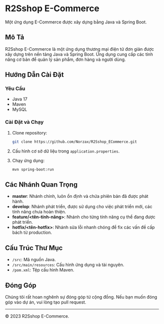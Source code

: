 # R2Sshop E-Commerce
Một ứng dụng E-Commerce được xây dựng bằng Java và Spring Boot.

## Mô Tả

R2Sshop E-Commerce là một ứng dụng thương mại điện tử đơn giản được xây dựng trên nền tảng Java và Spring Boot. Ứng dụng cung cấp các tính năng cơ bản để quản lý sản phẩm, đơn hàng và người dùng.

## Hướng Dẫn Cài Đặt

### Yêu Cầu

- Java 17
- Maven
- MySQL

### Cài Đặt và Chạy

1. Clone repository:

    ```bash
    git clone https://github.com/Norzax/R2Sshop_ECommerce.git
    ```

2. Cấu hình cơ sở dữ liệu trong `application.properties`.

3. Chạy ứng dụng:

    ```bash
    mvn spring-boot:run
    ```

## Các Nhánh Quan Trọng

- **master**: Nhánh chính, luôn ổn định và chứa phiên bản đã được phát hành.
- **develop**: Nhánh phát triển, được sử dụng cho việc phát triển mới, các tính năng chưa hoàn thiện.
- **feature/<tên-tính-năng>**: Nhánh cho từng tính năng cụ thể đang được phát triển.
- **hotfix/<tên-hotfix>**: Nhánh sửa lỗi nhanh chóng để fix các vấn đề cấp bách từ production.


## Cấu Trúc Thư Mục

- `/src`: Mã nguồn Java.
- `/src/main/resources`: Cấu hình ứng dụng và tài nguyên.
- `/pom.xml`: Tệp cấu hình Maven.

## Đóng Góp

Chúng tôi rất hoan nghênh sự đóng góp từ cộng đồng. Nếu bạn muốn đóng góp vào dự án, vui lòng tạo pull request.

---
© 2023 R2Sshop E-Commerce.
